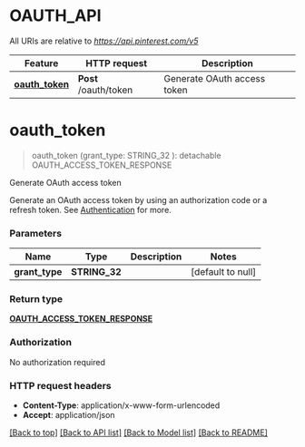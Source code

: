 # OAUTH_API

All URIs are relative to *https://api.pinterest.com/v5*

Feature | HTTP request | Description
------------- | ------------- | -------------
[**oauth_token**](OAUTH_API.md#oauth_token) | **Post** /oauth/token | Generate OAuth access token


# **oauth_token**
> oauth_token (grant_type: STRING_32 ): detachable OAUTH_ACCESS_TOKEN_RESPONSE


Generate OAuth access token

Generate an OAuth access token by using an authorization code or a refresh token.  See <a href='/docs/api/v5/#tag/Authentication'>Authentication</a> for more.


### Parameters

Name | Type | Description  | Notes
------------- | ------------- | ------------- | -------------
 **grant_type** | **STRING_32**|  | [default to null]

### Return type

[**OAUTH_ACCESS_TOKEN_RESPONSE**](OauthAccessTokenResponse.md)

### Authorization

No authorization required

### HTTP request headers

 - **Content-Type**: application/x-www-form-urlencoded
 - **Accept**: application/json

[[Back to top]](#) [[Back to API list]](../README.md#documentation-for-api-endpoints) [[Back to Model list]](../README.md#documentation-for-models) [[Back to README]](../README.md)

